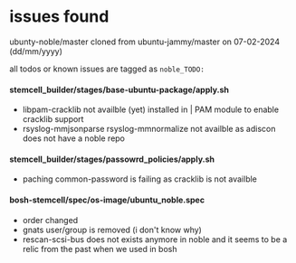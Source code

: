 # issues found
ubunty-noble/master cloned from ubuntu-jammy/master on 07-02-2024 (dd/mm/yyyy)

all todos or known issues are tagged as `noble_TODO:`

#### stemcell_builder/stages/base-ubuntu-package/apply.sh
- libpam-cracklib not availble (yet) installed in | PAM module to enable cracklib support
- rsyslog-mmjsonparse rsyslog-mmnormalize not availble as adiscon does not have a noble repo

#### stemcell_builder/stages/passowrd_policies/apply.sh
- paching common-password is failing as cracklib is not availble

#### bosh-stemcell/spec/os-image/ubuntu_noble.spec
- order changed
- gnats user/group is removed (i don't know why)
- rescan-scsi-bus does not exists anymore in noble and it seems to be a relic from the past when we used in bosh

